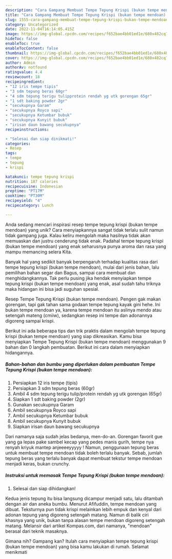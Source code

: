 ```yaml
---
description: "Cara Gampang Membuat Tempe Tepung Krispi (bukan tempe mendoan) yang Lezat Sekali"
title: "Cara Gampang Membuat Tempe Tepung Krispi (bukan tempe mendoan) yang Lezat Sekali"
slug: 1555-cara-gampang-membuat-tempe-tepung-krispi-bukan-tempe-mendoan-yang-lezat-sekali
category: Uncategorized
date: 2022-11-04T16:14:05.415Z
image: https://img-global.cpcdn.com/recipes/f652bae4bb01ed1e/680x482cq70/tempe-tepung-krispi-bukan-tempe-mendoan-foto-resep-utama.jpg
hideToc: false
enableToc: true
enableTocContent: false
thumbnail: https://img-global.cpcdn.com/recipes/f652bae4bb01ed1e/680x482cq70/tempe-tepung-krispi-bukan-tempe-mendoan-foto-resep-utama.jpg
cover: https://img-global.cpcdn.com/recipes/f652bae4bb01ed1e/680x482cq70/tempe-tepung-krispi-bukan-tempe-mendoan-foto-resep-utama.jpg
author: Admin
authorAv: notfound
ratingvalue: 4.4
reviewcount: 18
recipeingredient:
- "12 iris tempe tipis"
- "3 sdm tepung beras 60gr"
- "4 sdm tepung terigu tulipprotein rendah yg utk gorengan 65gr"
- "1 sdt baking powder 2gr"
- "secukupnya Garam"
- "secukupnya Royco sapi"
- "secukupnya Ketumbar bubuk"
- "secukupnya Kunyit bubuk"
- "irisan daun bawang secukupnya"
recipeinstructions:

- "Selesai dan siap dinikmati!"
categories:
- Resep
tags:
- tempe
- tepung
- krispi

katakunci: tempe tepung krispi 
nutrition: 187 calories
recipecuisine: Indonesian
preptime: "PT17M"
cooktime: "PT30M"
recipeyield: "4"
recipecategory: Lunch

---
```





Anda sedang mencari inspirasi resep tempe tepung krispi (bukan tempe mendoan) yang unik? Cara menyiapkannya sangat tidak terlalu sulit namun tidak gampang juga. Kalau keliru mengolah maka hasilnya tidak akan memuaskan dan justru cenderung tidak enak. Padahal tempe tepung krispi (bukan tempe mendoan) yang enak seharusnya punya aroma dan rasa yang mampu memancing selera Kita.





Banyak hal yang sedikit banyak berpengaruh terhadap kualitas rasa dari tempe tepung krispi (bukan tempe mendoan), mulai dari jenis bahan, lalu pemilihan bahan segar dan Bagus, sampai cara membuat dan menghidangkannya. Tak perlu pusing jika hendak menyiapkan tempe tepung krispi (bukan tempe mendoan) yang enak,      asal sudah tahu triknya maka hidangan ini bisa jadi suguhan spesial.














Resep Tempe Tepung Krispi (bukan tempe mendoan). Pengen gak makan gorengan, tapi gak tahan sama godaan tempe tepung kayak gini hehe. Ini bukan tempe mendoan ya, karena tempe mendoan itu aslinya mendo atau setengah mateng (cmiiw), sedangkan resep ini tempe dan adonannya digoreng sampai krispi.






Berikut ini ada beberapa tips dan trik praktis dalam mengolah tempe tepung krispi (bukan tempe mendoan) yang siap dikreasikan. Kamu bisa menyiapkan Tempe Tepung Krispi (bukan tempe mendoan) menggunakan 9 bahan dan 0 langkah pembuatan. Berikut ini cara dalam menyiapkan hidangannya.

<!--inarticleads1-->

##### Bahan-bahan dan bumbu yang diperlukan dalam pembuatan Tempe Tepung Krispi (bukan tempe mendoan):

1. Persiapkan 12 iris tempe (tipis)
1. Persiapkan 3 sdm tepung beras (60gr)
1. Ambil 4 sdm tepung terigu tulip/protein rendah yg utk gorengan (65gr)
1. Siapkan 1 sdt baking powder (2gr)
1. Gunakan secukupnya Garam
1. Ambil secukupnya Royco sapi
1. Ambil secukupnya Ketumbar bubuk
1. Ambil secukupnya Kunyit bubuk
1. Siapkan irisan daun bawang secukupnya


Dari namanya saja sudah jelas bedanya, men-do-an. Gorengan favorit gue yang ga lepas pake sambel kecap yang pedes manis gurih, tempe nya renyah kriyuk mantep anjeeeeyyyyy ! Namun, penggunaan tepung beras untuk membuat tempe mendoan tidak boleh terlalu banyak. Sebab, jumlah tepung beras yang terlalu banyak dapat membuat tekstur tempe mendoan menjadi keras, bukan crunchy. 

<!--inarticleads2-->

##### Instruksi untuk memasak Tempe Tepung Krispi (bukan tempe mendoan):


1. Selesai dan siap dihidangkan!

Kedua jenis tepung itu bisa langsung dicampur menjadi satu, lalu ditambah dengan air dan aneka bumbu. Menurut Afifuddin, tempe mendoan yang dibuat. Teksturnya pun tidak krispi melainkan lebih empuk dan kenyal dari adonan tepung yang digoreng setengah matang. Namun di balik ciri khasnya yang unik, bukan tanpa alasan tempe mendoan digoreng setengah matang. Melansir dari artikel Kompas.com, dari namanya, &#34;mendoan&#34; berasal dari teknik masaknya. 

Gimana nih? Gampang kan? Itulah cara menyiapkan tempe tepung krispi (bukan tempe mendoan) yang bisa kamu lakukan di rumah. Selamat menikmati

